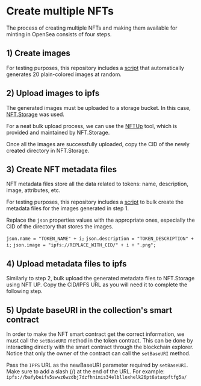 # Create multiple NFTs

The process of creating multiple NFTs and making them available for minting in OpenSea consists of four steps.

## 1) Create images

For testing purposes, this repository includes a [script](https://github.com/matiascabello/sublimart/tree/main/image-generator) that automatically generates 20 plain-colored images at random.

## 2) Upload images to ipfs

The generated images must be uploaded to a storage bucket. In this case, [NFT.Storage](https://nft.storage/) was used.

For a neat bulk upload process, we can use the [NFTUp](https://nft.storage/docs/how-to/nftup/) tool, which is provided and maintained by NFT.Storage.

Once all the images are successfully uploaded, copy the CID of the newly created directory in NFT.Storage.

## 3) Create NFT metadata files

NFT metadata files store all the data related to tokens: name, description, image, attributes, etc.

For testing purposes, this repository includes a [script](https://github.com/matiascabello/sublimart/tree/main/metadata-generator) to bulk create the metadata files for the images generated in step 1.

Replace the `json` properties values with the appropriate ones, especially the CID of the directory that stores the images.

`json.name = "TOKEN_NAME" + i;`
`json.description = "TOKEN_DESCRIPTION" + i;`
`json.image = "ipfs://REPLACE_WITH_CID/" + i + ".png";`


## 4) Upload metadata files to ipfs

Similarly to step 2, bulk upload the generated metadata files to NFT.Storage using NFT UP. Copy the CID/IPFS URL as you will need it to complete the following step.



## 5) Update baseURI in the collection's smart contract

In order to make the NFT smart contract get the correct information, we must call the `setBaseURI` method in the token contract. This can be done by interacting directly with the smart contract through the blockchain explorer. Notice that only the owner of the contract can call the `setBaseURI` method.

Pass the `IPFS` URL as the newBaseURI parameter required by `setBaseURI`. Make sure to add a slash (/) at the end of the URL. For example: `ipfs://bafybeifv5swwz6wzdbj7dzfhnimis34elblloxhelk26pt6ataxpftfg5a/`